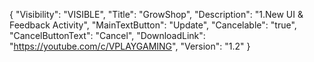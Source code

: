 {
  "Visibility": "VISIBLE",
  "Title": "GrowShop",
  "Description": "1.New UI & Feedback Activity",
  "MainTextButton": "Update",
  "Cancelable": "true",
  "CancelButtonText": "Cancel",
  "DownloadLink": "https://youtube.com/c/VPLAYGAMING",
  "Version": "1.2"
}

